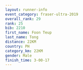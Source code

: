 ```yaml
---
layout: runner-info 
event_category: fraser-ultra-2019 
overall_rank: 29
rank: 25
bib: 2210
first_name: Foon Teup
last_name: Tong
distance: 22KM
country: PH
category_km: 22KM
gender: Male
finish_time: 3-00-17
---
```

